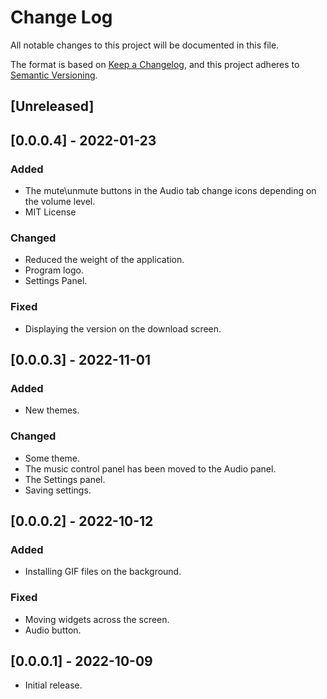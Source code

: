 # Change Log

All notable changes to this project will be documented in this file.

The format is based on [Keep a Changelog](https://keepachangelog.com/en/1.0.0/),
and this project adheres to [Semantic Versioning](https://semver.org/spec/v2.0.0.html).

## [Unreleased]

## [0.0.0.4] - 2022-01-23

### Added
- The mute\unmute buttons in the Audio tab change icons depending on the volume level.
- MIT License

### Changed
- Reduced the weight of the application.
- Program logo.
- Settings Panel.

### Fixed
- Displaying the version on the download screen.

## [0.0.0.3] - 2022-11-01

### Added
- New themes.

### Changed
- Some theme.
- The music control panel has been moved to the Audio panel.
- The Settings panel.
- Saving settings.

## [0.0.0.2] - 2022-10-12

### Added
- Installing GIF files on the background.

### Fixed
- Moving widgets across the screen.
- Audio button.

## [0.0.0.1] - 2022-10-09
- Initial release.